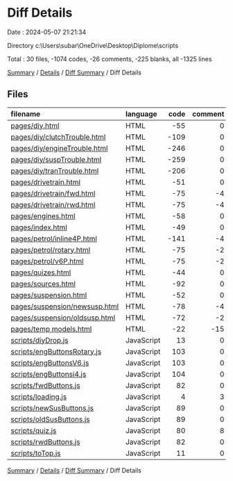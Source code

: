 # Diff Details

Date : 2024-05-07 21:21:34

Directory c:\\Users\\subar\\OneDrive\\Desktop\\Diplome\\scripts

Total : 30 files,  -1074 codes, -26 comments, -225 blanks, all -1325 lines

[Summary](results.md) / [Details](details.md) / [Diff Summary](diff.md) / Diff Details

## Files
| filename | language | code | comment | blank | total |
| :--- | :--- | ---: | ---: | ---: | ---: |
| [pages/diy.html](/pages/diy.html) | HTML | -55 | 0 | -10 | -65 |
| [pages/diy/clutchTrouble.html](/pages/diy/clutchTrouble.html) | HTML | -109 | 0 | -14 | -123 |
| [pages/diy/engineTrouble.html](/pages/diy/engineTrouble.html) | HTML | -246 | 0 | -25 | -271 |
| [pages/diy/suspTrouble.html](/pages/diy/suspTrouble.html) | HTML | -259 | 0 | -28 | -287 |
| [pages/diy/tranTrouble.html](/pages/diy/tranTrouble.html) | HTML | -206 | 0 | -25 | -231 |
| [pages/drivetrain.html](/pages/drivetrain.html) | HTML | -51 | 0 | -14 | -65 |
| [pages/drivetrain/fwd.html](/pages/drivetrain/fwd.html) | HTML | -75 | -4 | -18 | -97 |
| [pages/drivetrain/rwd.html](/pages/drivetrain/rwd.html) | HTML | -75 | -4 | -18 | -97 |
| [pages/engines.html](/pages/engines.html) | HTML | -58 | 0 | -14 | -72 |
| [pages/index.html](/pages/index.html) | HTML | -49 | 0 | -9 | -58 |
| [pages/petrol/inline4P.html](/pages/petrol/inline4P.html) | HTML | -141 | -4 | -39 | -184 |
| [pages/petrol/rotary.html](/pages/petrol/rotary.html) | HTML | -75 | -2 | -17 | -94 |
| [pages/petrol/v6P.html](/pages/petrol/v6P.html) | HTML | -75 | -2 | -17 | -94 |
| [pages/quizes.html](/pages/quizes.html) | HTML | -44 | 0 | -3 | -47 |
| [pages/sources.html](/pages/sources.html) | HTML | -92 | 0 | -13 | -105 |
| [pages/suspension.html](/pages/suspension.html) | HTML | -52 | 0 | -14 | -66 |
| [pages/suspension/newsusp.html](/pages/suspension/newsusp.html) | HTML | -78 | -4 | -18 | -100 |
| [pages/suspension/oldsusp.html](/pages/suspension/oldsusp.html) | HTML | -72 | -2 | -17 | -91 |
| [pages/temp models.html](/pages/temp%20models.html) | HTML | -22 | -15 | -14 | -51 |
| [scripts/diyDrop.js](/scripts/diyDrop.js) | JavaScript | 13 | 0 | 0 | 13 |
| [scripts/engButtonsRotary.js](/scripts/engButtonsRotary.js) | JavaScript | 103 | 0 | 12 | 115 |
| [scripts/engButtonsV6.js](/scripts/engButtonsV6.js) | JavaScript | 103 | 0 | 12 | 115 |
| [scripts/engButtonsi4.js](/scripts/engButtonsi4.js) | JavaScript | 104 | 0 | 11 | 115 |
| [scripts/fwdButtons.js](/scripts/fwdButtons.js) | JavaScript | 82 | 0 | 12 | 94 |
| [scripts/loading.js](/scripts/loading.js) | JavaScript | 4 | 3 | 0 | 7 |
| [scripts/newSusButtons.js](/scripts/newSusButtons.js) | JavaScript | 89 | 0 | 11 | 100 |
| [scripts/oldSusButtons.js](/scripts/oldSusButtons.js) | JavaScript | 89 | 0 | 11 | 100 |
| [scripts/quiz.js](/scripts/quiz.js) | JavaScript | 80 | 8 | 20 | 108 |
| [scripts/rwdButtons.js](/scripts/rwdButtons.js) | JavaScript | 82 | 0 | 12 | 94 |
| [scripts/toTop.js](/scripts/toTop.js) | JavaScript | 11 | 0 | 1 | 12 |

[Summary](results.md) / [Details](details.md) / [Diff Summary](diff.md) / Diff Details